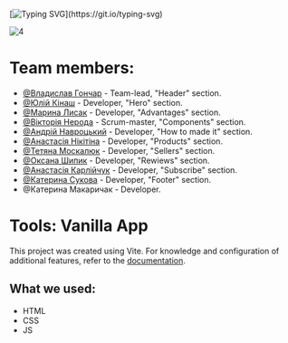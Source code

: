[![Typing SVG](https://readme-typing-svg.demolab.com?font=Fira+Code&weight=800&size=35&duration=3000&pause=350&color=F7E238&vCenter=true&multiline=true&width=800&height=100&lines=Project+-+%22Chocolate%22.+;This+website+was+created+by+our+team.)](https://git.io/typing-svg)

![4](https://user-images.githubusercontent.com/122307040/231260516-8514e71d-6871-4039-a488-8d713808df25.png)

# Team members:
- [@Владислав Гончар](https://github.com/Tienam123) - Team-lead, "Header" section.
- [@Юлій Кінаш](https://github.com/yulii0) - Developer, "Hero" section.
- [@Марина Лисак](https://github.com/MarynaLysak) - Developer, "Advantages" section.
- [@Вікторія Нерода](https://github.com/ViktoriiaNeroda) - Scrum-master, "Components" section.
- [@Андрій Навроцький](https://github.com/NavrA82) - Developer, "How to made it" section.
- [@Анастасія Нікітіна](https://github.com/NikNas1405) - Developer, "Products" section.
- [@Тетяна Москалюк](https://github.com/TanyaMosk) - Developer, "Sellers" section.
- [@Оксана Шипик](https://github.com/Kipishoks) - Developer, "Rewiews" section.
- [@Анастасія Карлійчук](https://github.com/AnastasiaCarlii) - Developer, "Subscribe" section.
- [@Катерина Сукова](https://github.com/Katerynas82) - Developer, "Footer" section.
- @Катерина Макаричак - Developer.

# Tools: Vanilla App
This project was created using Vite. For knowledge and configuration of additional features, refer to the [documentation](https://vitejs.dev/).

## What we used:
- HTML
- CSS
- JS
